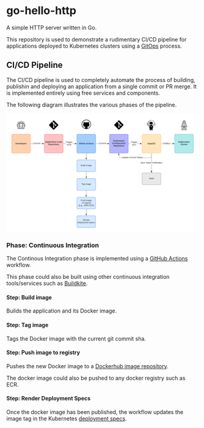 # go-hello-http

A simple HTTP server written in Go.

This repository is used to demonstrate a rudimentary CI/CD pipeline for applications deployed to Kubernetes clusters using a [GitOps](https://www.gitops.tech/) process. 

## CI/CD Pipeline

The CI/CD pipeline is used to completely automate the process of building, publishin and deploying an application from a single commit or PR merge. It is implemented entirely using free services and components.

The following diagram illustrates the various phases of the pipeline.

![CI/CD Pipeline](CI_CD_pipeline.png)

### Phase: Continuous Integration

The Continous Integration phase is implemented using a [GitHub Actions](https://github.com/features/actions) workflow. 

This phase could also be built using other continuous integration tools/services such as [Buildkite](https://buildkite.com/).

#### Step: Build image

Builds the application and its Docker image.

#### Step: Tag image

Tags the Docker image with the current git commit sha.

#### Step: Push image to registry

Pushes the new Docker image to a [Dockerhub image repository](https://hub.docker.com/repository/docker/etiennep/go-hello-http).

The docker image could also be pushed to any docker registry such as ECR.

#### Step: Render Deployment Specs

Once the docker image has been published, the workflow updates the image tag in the Kubernetes [deployment specs](kubernetes/app.yaml).

